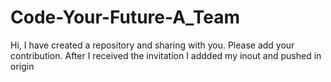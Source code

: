 # Code-Your-Future-A_Team
Hi, I have created a repository and sharing with you.
Please add your contribution.
After I received the invitation I addded my inout and pushed in origin
